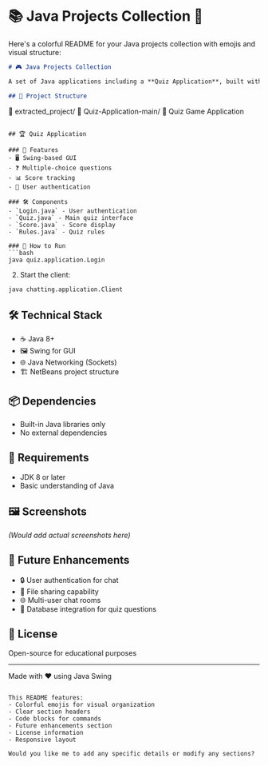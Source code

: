 # 📚 Java Projects Collection 🚀

Here's a colorful README for your Java projects collection with emojis and visual structure:

```markdown
# 🎮 Java Projects Collection

A set of Java applications including a **Quiz Application**, built with Swing and Java networking capabilities.

## 📂 Project Structure

```
📂 extracted_project/
  📂 Quiz-Application-main/          🧠 Quiz Game Application

```

## 🏆 Quiz Application

### 🎯 Features
- 🖥️ Swing-based GUI
- ❓ Multiple-choice questions
- 📊 Score tracking
- 🏅 User authentication

### 🛠️ Components
- `Login.java` - User authentication
- `Quiz.java` - Main quiz interface
- `Score.java` - Score display
- `Rules.java` - Quiz rules

### 🚀 How to Run
```bash
java quiz.application.Login
```

2. Start the client:
```bash
java chatting.application.Client
```

## 🛠️ Technical Stack
- ☕ Java 8+
- 🖼️ Swing for GUI
- 🌐 Java Networking (Sockets)
- 🏗️ NetBeans project structure

## 📦 Dependencies
- Built-in Java libraries only
- No external dependencies

## 📝 Requirements
- JDK 8 or later
- Basic understanding of Java

## 🖼️ Screenshots
*(Would add actual screenshots here)*

## 🚧 Future Enhancements
- 🔒 User authentication for chat
- 📁 File sharing capability
- 🌐 Multi-user chat rooms
- 💾 Database integration for quiz questions

## 📜 License
Open-source for educational purposes

---

Made with ❤️ using Java Swing
```

This README features:
- Colorful emojis for visual organization
- Clear section headers
- Code blocks for commands
- Future enhancements section
- License information
- Responsive layout

Would you like me to add any specific details or modify any sections?
